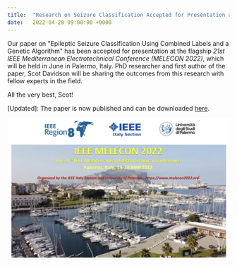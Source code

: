 ```yaml
---
title:  "Research on Seizure Classification Accepted for Presentation at *MELECON 2022* [UPDATED]"
date:   2022-04-28 09:00:00 +0000
---
```


Our paper on "Epileptic Seizure Classification Using Combined Labels and a Genetic Algorithm" has been accepted for presentation at the flagship *21st IEEE Mediterranean Electrotechnical Conference (MELECON 2022)*, which will be held in June in Palermo, Italy. PhD researcher and first author of the paper, Scot Davidson will be sharing the outcomes from this research with fellow experts in the field.

All the very best, Scot!

\[Updated\]: The paper is now published and can be downloaded [here](https://doi.org/10.1109/MELECON53508.2022.9843099).

<img src="/assets/Figures/MELECON.jpg" width="840">

